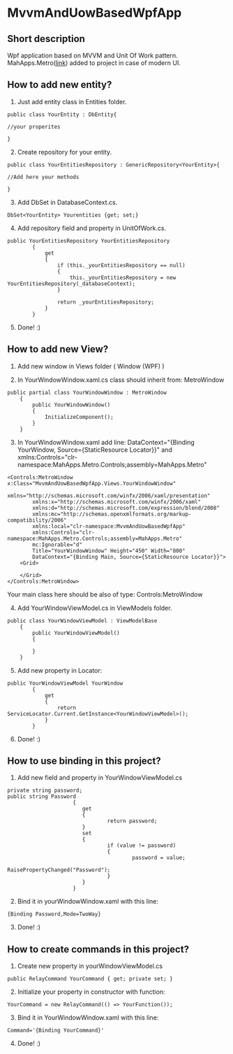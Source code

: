 # MvvmAndUowBasedWpfApp
## Short description
Wpf application based on MVVM and Unit Of Work pattern. MahApps.Metro([link](https://github.com/MahApps/MahApps.Metro)) added to project in case of modern UI.
## How to add new entity?
1. Just add entity class in Entities folder.

~~~~
public class YourEntity : DbEntity{

//your properites

}
~~~~

2. Create repository for your entity.

~~~~
public class YourEntitiesRepository : GenericRepository<YourEntity>{

//Add here your methods

}
~~~~

3. Add DbSet in DatabaseContext.cs.

~~~~
DbSet<YourEntity> Yourentities {get; set;}
~~~~

4. Add repository field and property in UnitOfWork.cs.

~~~~
public YourEntitiesRepository YourEntitiesRepository
        {
            get
            {
                if (this._yourEntitiesRepository == null)
                {
                    this._yourEntitiesRepository = new YourEntitiesRepository(_databaseContext);
                }

                return _yourEntitiesRepository;
            }
        }
~~~~

5. Done! :)

## How to add new View? 

1. Add new window in Views folder ( Window (WPF) )

2. In YourWindowWindow.xaml.cs class should inherit from: MetroWindow

~~~~
public partial class YourWindowWindow : MetroWindow
    {
        public YourWindowWindow()
        {
            InitializeComponent();
        }
    }
~~~~

3. In YourWindowWindow.xaml add line: DataContext="{Binding YourWindow, Source={StaticResource Locator}}" and xmlns:Controls="clr-namespace:MahApps.Metro.Controls;assembly=MahApps.Metro"

~~~~
<Controls:MetroWindow x:Class="MvvmAndUowBasedWpfApp.Views.YourWindowWindow"
        xmlns="http://schemas.microsoft.com/winfx/2006/xaml/presentation"
        xmlns:x="http://schemas.microsoft.com/winfx/2006/xaml"
        xmlns:d="http://schemas.microsoft.com/expression/blend/2008"
        xmlns:mc="http://schemas.openxmlformats.org/markup-compatibility/2006"
        xmlns:local="clr-namespace:MvvmAndUowBasedWpfApp"
        xmlns:Controls="clr-namespace:MahApps.Metro.Controls;assembly=MahApps.Metro"
        mc:Ignorable="d"
        Title="YourWindowWindow" Height="450" Width="800"
        DataContext="{Binding Main, Source={StaticResource Locator}}">
    <Grid>
        
    </Grid>
</Controls:MetroWindow>
~~~~

Your main class here should be also of type: Controls:MetroWindow 

4. Add YourWindowViewModel.cs in ViewModels folder.

~~~~
public class YourWindowViewModel : ViewModelBase
    {
        public YourWindowViewModel()
        {
            
        }
    }
~~~~

5. Add new property in Locator:
~~~~
public YourWindowViewModel YourWindow
        {
            get
            {
                return ServiceLocator.Current.GetInstance<YourWindowViewModel>();
            }
        }
~~~~

6. Done! :)

## How to use binding in this project? 

1. Add new field and property in YourWindowViewModel.cs
~~~~
private string password;
public string Password
                     {
                        get
                        {
                                return password;
                        }
                        set
                        {
                                if (value != password)
                                {
                                        password = value;
                                        RaisePropertyChanged("Password");
                                }
                        }
                     }   
~~~~

2. Bind it in yourWindowWindow.xaml with this line:
~~~~
{Binding Password,Mode=TwoWay}
~~~~

3. Done! :)
## How to create commands in this project? 

1. Create new property in yourWindowViewModel.cs
~~~~
public RelayCommand YourCommand { get; private set; }
~~~~

2. Initialize your property in constructor with function:
~~~~
YourCommand = new RelayCommand(() => YourFunction());
~~~~

3. Bind it in YourWindowWindow.xaml with this line:
~~~~
Command='{Binding YourCommand}'
~~~~

4. Done! :)
